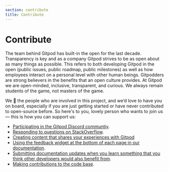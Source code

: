 ```yaml
---
section: contribute
title: Contribute
---
```


<script context="module">
  export const prerender = true;
</script>

# Contribute

The team behind Gitpod has built-in the open for the last decade. Transparency is key and as a company Gitpod strives to be as open about as many things as possible. This refers to both developing Gitpod in the open (public issues, public roadmap, public milestones) as well as how employees interact on a personal level with other human beings. Gitpodders are strong believers in the benefits that an open culture provides. At Gitpod we are open-minded, inclusive, transparent, and curious. We always remain students of the game, not masters of the game.

We 🧡 the people who are involved in this project, and we’d love to have you on board, especially if you are just getting started or have never contributed to open-source before. So here's to you, lovely person who wants to join us — this is how you can support us:

- [Participating in the Gitpod Discord communtiy](https://www.gitpod.io/chat).
- [Responding to questions on StackOverflow](https://stackoverflow.com/questions/tagged/gitpod).
- [Creating content that shares your experiences with Gitpod](https://www.youtube.com/watch?v=XLOwNev0TM0&t=18s)
- [Using the feedback widget at the bottom of each page in our documentation](contribute/documentation).
- [Submitting documentation updates when you learn something that you think other developers would also benefit from](contribute/documentation).
- [Making contributions to the code base](contribute/features-and-patches).
